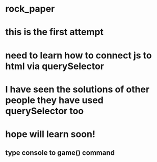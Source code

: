 # rock_paper
# this is the first attempt 
# need to learn how to connect js to html via querySelector
# I have seen the solutions of other people they have used querySelector too 
# hope will learn soon!
## type console to game() command
